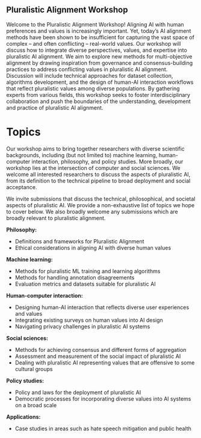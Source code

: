 ## Pluralistic Alignment Workshop

Welcome to the Pluralistic Alignment Workshop! Aligning AI with human preferences and values is increasingly important. Yet, today’s AI alignment methods have been shown to be insufficient for capturing the vast space of complex – and often conflicting – real-world values. Our workshop will discuss how to integrate diverse perspectives, values, and expertise into pluralistic AI alignment. We aim to explore new methods for multi-objective alignment by drawing inspiration from governance and consensus-building practices to address conflicting values in pluralistic AI alignment. Discussion will include technical approaches for dataset collection, algorithms development, and the design of human-AI interaction workflows that reflect pluralistic values among diverse populations. By gathering experts from various fields, this workshop seeks to foster interdisciplinary collaboration and push the boundaries of the understanding, development and practice of pluralistic AI alignment.


# Topics

Our workshop aims to bring together researchers with diverse scientific backgrounds, including (but not limited to) machine learning, human-computer interaction, philosophy, and policy studies. More broadly, our workshop lies at the intersection of computer and social sciences. We welcome all interested researchers to discuss the aspects of pluralistic AI, from its definition to the technical pipeline to broad deployment and social acceptance.

We invite submissions that discuss the technical, philosophical, and societal aspects of pluralistic AI. We provide a non-exhaustive list of topics we hope to cover below. We also broadly welcome any submissions which are broadly relevant to pluralistic alignment.

**Philosophy:**
- Definitions and frameworks for Pluralistic Alignment
- Ethical considerations in aligning AI with diverse human values
  
**Machine learning:**
- Methods for pluralistic ML training and learning algorithms
- Methods for handling annotation disagreements
- Evaluation metrics and datasets suitable for pluralistic AI
  
**Human-computer interaction:**
- Designing human-AI interaction that reflects diverse user experiences and values
- Integrating existing surveys on human values into AI design
- Navigating privacy challenges in pluralistic AI systems
  
**Social sciences:**
- Methods for achieving consensus and different forms of aggregation
- Assessment and measurement of the social impact of pluralistic AI
- Dealing with pluralistic AI representing values that are offensive to some cultural groups
  
**Policy studies:**
- Policy and laws for the deployment of pluralistic AI
- Democratic processes for incorporating diverse values into AI systems on a broad scale
  
**Applications:**
- Case studies in areas such as hate speech mitigation and public health
